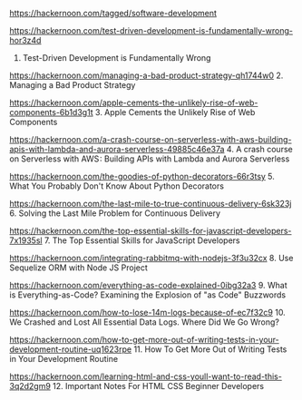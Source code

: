 https://hackernoon.com/tagged/software-development

https://hackernoon.com/test-driven-development-is-fundamentally-wrong-hor3z4d
1. Test-Driven Development is Fundamentally Wrong

https://hackernoon.com/managing-a-bad-product-strategy-qh1744w0
2. Managing a Bad Product Strategy

https://hackernoon.com/apple-cements-the-unlikely-rise-of-web-components-6b1d3g1t
3. Apple Cements the Unlikely Rise of Web Components

https://hackernoon.com/a-crash-course-on-serverless-with-aws-building-apis-with-lambda-and-aurora-serverless-49885c46e37a
4. A crash course on Serverless with AWS : Building APIs with Lambda and Aurora Serverless

https://hackernoon.com/the-goodies-of-python-decorators-66r3tsy
5. What You Probably Don't Know About Python Decorators

https://hackernoon.com/the-last-mile-to-true-continuous-delivery-6sk323j
6. Solving the Last Mile Problem for Continuous Delivery

https://hackernoon.com/the-top-essential-skills-for-javascript-developers-7x1935sl
7. The Top Essential Skills for JavaScript Developers

https://hackernoon.com/integrating-rabbitmq-with-nodejs-3f3u32cx
8. Use Sequelize ORM with Node JS Project

https://hackernoon.com/everything-as-code-explained-0ibg32a3
9. What is Everything-as-Code? Examining the Explosion of "as Code" Buzzwords

https://hackernoon.com/how-to-lose-14m-logs-because-of-ec7f32c9
10. We Crashed and Lost All Essential Data Logs. Where Did We Go Wrong?

https://hackernoon.com/how-to-get-more-out-of-writing-tests-in-your-development-routine-uq1623rpe
11. How To Get More Out of Writing Tests in Your Development Routine

https://hackernoon.com/learning-html-and-css-youll-want-to-read-this-3q2d2gm9
12. Important Notes For HTML CSS Beginner Developers
